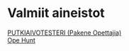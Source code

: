 # Valmiit aineistot

<a href="https://neareternal.github.io/moniajo.html">PUTKIAIVOTESTERI (Pakene Opettajia)</a><br>
<a href="https://neareternal.github.io/opehunt.html">Ope Hunt</a><br>
